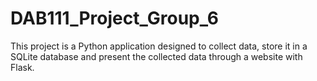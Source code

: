 # DAB111_Project_Group_6
This project is a Python application designed to collect data, store it in a SQLite database and present the collected data through a website with Flask.

